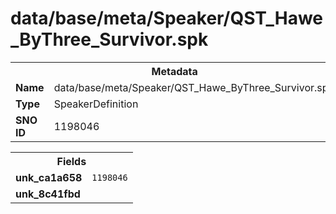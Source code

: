 <h1>data/base/meta/Speaker/QST_Hawe_ByThree_Survivor.spk</h1><table><tr><th colspan="100%">Metadata</th></tr><tr><td><b>Name</b></td><td>data/base/meta/Speaker/QST_Hawe_ByThree_Survivor.spk</td></tr><tr><td><b>Type</b></td><td>SpeakerDefinition</td></tr><tr><td><b>SNO ID</b></td><td>1198046</td></tr></table>

<table><tr><th colspan="100%">Fields</th></tr><tr><td><b>unk_ca1a658</b></td><td><code>1198046</code></td></tr><tr><td><b>unk_8c41fbd</b></td><td></td></tr></table>

